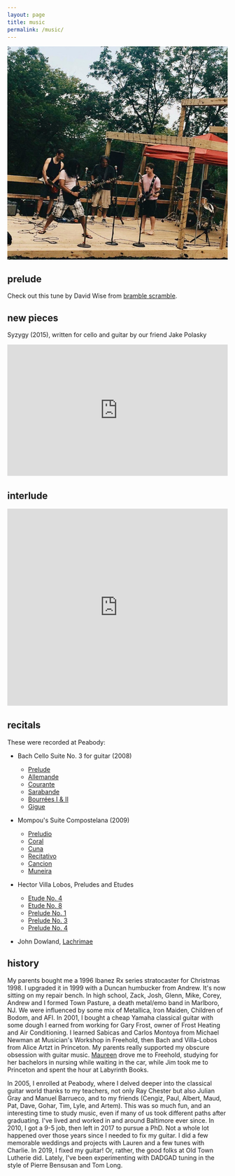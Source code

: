 ```yaml
---
layout: page
title: music
permalink: /music/
---
```


![](/assets/music.jpg)

## prelude

Check out this tune by David Wise from <a href="https://www.youtube.com/watch?v=qIk6YFTzckc" target="_blank">bramble scramble</a>.

## new pieces

Syzygy (2015), written for cello and guitar by our friend Jake Polasky

<iframe width="100%" height="300" scrolling="no" frameborder="no" allow="autoplay" src="https://w.soundcloud.com/player/?url=https%3A//api.soundcloud.com/playlists/203738773&color=%23ff5500&auto_play=false&hide_related=false&show_comments=true&show_user=true&show_reposts=false&show_teaser=true&visual=true"></iframe>

## interlude

<iframe width="100%" height="450" scrolling="no" frameborder="no" allow="autoplay" src="https://w.soundcloud.com/player/?url=https%3A//api.soundcloud.com/users/44246847&color=%23ff5500&auto_play=false&hide_related=false&show_comments=true&show_user=true&show_reposts=false&show_teaser=true"></iframe>

## recitals

These were recorded at Peabody:

* Bach Cello Suite No. 3 for guitar (2008)
    * [Prelude](/assets/Prelude.mp3)
    * [Allemande](/assets/Allemande.mp3)
    * [Courante](/assets/Courante.mp3)
    * [Sarabande](/assets/Sarabande.mp3)
    * [Bourrées I & II](/assets/Bourrées.mp3)
    * [Gigue](/assets/Gigue.mp3)

* Mompou's Suite Compostelana (2009)
    * [Preludio](/assets/Preludio.mp3)
    * [Coral](/assets/Coral.mp3)
    * [Cuna](/assets/Cuna.mp3)
    * [Recitativo](/assets/Recitativo.mp3)
    * [Cancion](/assets/Cancion.mp3)
    * [Muneira](/assets/Muneira.mp3)

* Hector Villa Lobos, Preludes and Etudes
    * [Etude No. 4](/assets/Etude4.mp3)
    * [Etude No. 8](/assets/Etude8.mp3)
    * [Prelude No. 1](/assets/Prelude1.mp3)
    * [Prelude No. 3](/assets/Prelude3.mp3)
    * [Prelude No. 4](/assets/Prelude4.mp3)

* John Dowland, [Lachrimae](/assets/Lachrimae.mp3)

## history

My parents bought me a 1996 Ibanez Rx series stratocaster for Christmas 1998. I upgraded it in 1999 with a Duncan humbucker from Andrew. It's now sitting on my repair bench. In high school, Zack, Josh, Glenn, Mike, Corey, Andrew and I formed Town Pasture, a death metal/emo band in Marlboro, NJ. We were influenced by some mix of Metallica, Iron Maiden, Children of Bodom, and AFI. In 2001, I bought a cheap Yamaha classical guitar with some dough I earned from working for Gary Frost, owner of Frost Heating and Air Conditioning. I learned Sabicas and Carlos Montoya from Michael Newman at Musician's Workshop in Freehold, then Bach and Villa-Lobos from Alice Artzt in Princeton. My parents really supported my obscure obsession with guitar music. [Maureen](/assets/maureen.jpg) drove me to Freehold, studying for her bachelors in nursing while waiting in the car, while Jim took me to Princeton and spent the hour at Labyrinth Books.


In 2005, I enrolled at Peabody, where I delved deeper into the classical guitar world thanks to my teachers, not only Ray Chester but also Julian Gray and Manuel Barrueco, and to my friends (Cengiz, Paul, Albert, Maud, Pat, Dave, Gohar, Tim, Lyle, and Artem). This was so much fun, and an interesting time to study music, even if many of us took different paths after graduating. I've lived and worked in and around Baltimore ever since. In 2010, I got a 9-5 job, then left in 2017 to pursue a PhD. Not a whole lot happened over those years since I needed to fix my guitar. I did a few memorable weddings and projects with Lauren and a few tunes with Charlie. In 2019, I fixed my guitar! Or, rather, the good folks at Old Town Lutherie did. Lately, I've been experimenting with DADGAD tuning in the style of Pierre Bensusan and Tom Long.
